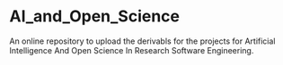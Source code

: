 # AI_and_Open_Science
An online repository to upload the derivabls for the projects for  Artificial Intelligence And Open Science In Research Software Engineering.
